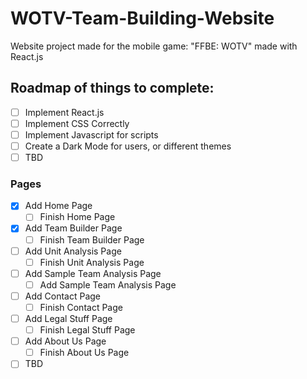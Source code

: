 # WOTV-Team-Building-Website
Website project made for the mobile game: "FFBE: WOTV" made with React.js

## Roadmap of things to complete:
- [ ] Implement React.js
- [ ] Implement CSS Correctly
- [ ] Implement Javascript for scripts
- [ ] Create a Dark Mode for users, or different themes
- [ ] TBD

### Pages
- [x] Add Home Page
  - [ ] Finish Home Page
- [x] Add Team Builder Page
  - [ ] Finish Team Builder Page
- [ ] Add Unit Analysis Page
  - [ ] Finish Unit Analysis Page
- [ ] Add Sample Team Analysis Page
  - [ ] Add Sample Team Analysis Page
- [ ] Add Contact Page
  - [ ] Finish Contact Page
- [ ] Add Legal Stuff Page
  - [ ] Finish Legal Stuff Page
- [ ] Add About Us Page
  - [ ] Finish About Us Page
- [ ] TBD
